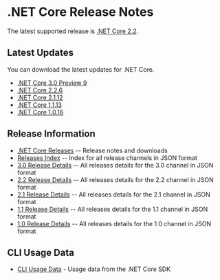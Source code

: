 # .NET Core Release Notes

The latest supported release is [.NET Core 2.2](2.2).

## Latest Updates

You can download the latest updates for .NET Core.

* [.NET Core 3.0 Preview 9](3.0/preview/3.0.0-preview9-download.md)
* [.NET Core 2.2.6](2.2/2.2.6/2.2.6-download.md)
* [.NET Core 2.1.12](2.1/2.1.12/2.1.12-download.md)
* [.NET Core 1.1.13](1.1/1.1.13/1.1.13-download.md)
* [.NET Core 1.0.16](1.0/1.0.16/1.0.16-download.md)

## Release Information

* [.NET Core Releases](download-archive.md) -- Release notes and downloads
* [Releases Index][releases-index.json] -- Index for all release channels in JSON format
* [3.0 Release Details][3.0-releases.json] -- All releases details for the 3.0 channel in JSON format
* [2.2 Release Details][2.2-releases.json] -- All releases details for the 2.2 channel in JSON format
* [2.1 Release Details][2.1-releases.json] -- All releases details for the 2.1 channel in JSON format
* [1.1 Release Details][1.1-releases.json] -- All releases details for the 1.1 channel in JSON format
* [1.0 Release Details][1.0-releases.json] -- All releases details for the 1.0 channel in JSON format

## CLI Usage Data

* [CLI Usage Data](cli-usage-data.md) - Usage data from the .NET Core SDK

[releases-index.json]: https://dotnetcli.blob.core.windows.net/dotnet/release-metadata/releases-index.json
[3.0-releases.json]: https://dotnetcli.blob.core.windows.net/dotnet/release-metadata/3.0/releases.json
[2.2-releases.json]: https://dotnetcli.blob.core.windows.net/dotnet/release-metadata/2.2/releases.json
[2.1-releases.json]: https://dotnetcli.blob.core.windows.net/dotnet/release-metadata/2.1/releases.json
[1.1-releases.json]: https://dotnetcli.blob.core.windows.net/dotnet/release-metadata/1.1/releases.json
[1.0-releases.json]: https://dotnetcli.blob.core.windows.net/dotnet/release-metadata/1.0/releases.json
